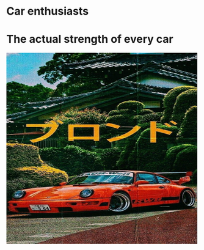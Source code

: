 <h1>Car enthusiasts</h1>

<h1>The actual strength of every car</h1>
<img src="16a21a79b8b00d2d60a1f8e16a582613.jpg" width="500" height="500" alt="Trueno" class="center">
